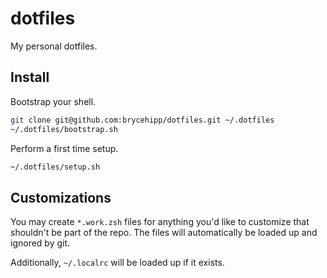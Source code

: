 # dotfiles

My personal dotfiles.

## Install

Bootstrap your shell.

```sh
git clone git@github.com:brycehipp/dotfiles.git ~/.dotfiles
~/.dotfiles/bootstrap.sh
```

Perform a first time setup.

```sh
~/.dotfiles/setup.sh
```

## Customizations

You may create `*.work.zsh` files for anything you'd like to customize that shouldn't be part of the repo. The files will automatically be loaded up and ignored by git.

Additionally, `~/.localrc` will be loaded up if it exists.
